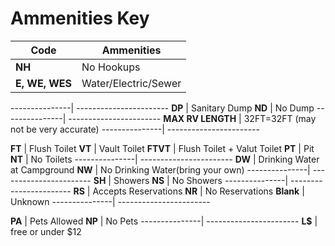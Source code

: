 
**Ammenities Key**
====================================================

Code        | Ammenities
------------|------------
**NH** | No Hookups
**E, WE, WES** |  Water/Electric/Sewer

---------------| -----------------------
**DP** | Sanitary Dump
**ND** | No Dump
---------------| -----------------------
**MAX RV LENGTH** | 32FT=32FT (may not be very accurate)
---------------| -----------------------

**FT** | Flush Toilet
**VT** | Vault Toilet
**FTVT** | Flush Toilet + Valut Toilet
**PT** | Pit
**NT** | No Toilets
---------------| -----------------------
**DW** | Drinking Water at Campground
**NW** | No Drinking Water(bring your own)
---------------| -----------------------
**SH** | Showers
**NS** | No Showers
---------------| -----------------------
**RS** | Accepts Reservations
**NR** | No Reservations
**Blank** | Unknown 
---------------| -----------------------

**PA** | Pets Allowed
**NP** | No Pets
---------------| -----------------------
**L$** | free or under $12



